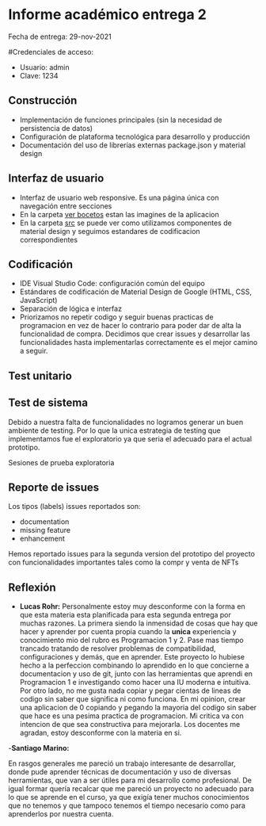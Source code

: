 # Informe académico entrega 2
Fecha de entrega: 29-nov-2021

#Credenciales de acceso:
- Usuario: admin
- Clave: 1234

## Construcción

- Implementación de funciones principales (sin la necesidad de persistencia de datos)
- Configuración de plataforma tecnológica para desarrollo y producción
- Documentación del uso de librerías externas package.json y material design

## Interfaz de usuario

- Interfaz de usuario web responsive. Es una página única con navegación entre secciones
- En la carpeta [ver bocetos](https://github.com/LucasRohr1/obligatorio_marino_rohr/tree/main/docs/bocetosiu) estan las imagines de la aplicacion
- En la carpeta [src](https://github.com/LucasRohr1/obligatorio_marino_rohr/tree/main/src) se puede ver como utilizamos componentes de material design y seguimos estandares de codificacion correspondientes

## Codificación

- IDE Visual Studio Code: configuración común del equipo
- Estándares de codificación de Material Design de Google (HTML, CSS, JavaScript)
- Separación de lógica e interfaz
- Priorizamos no repetir codigo y seguir buenas practicas de programacion en vez de hacer lo contrario para poder dar de alta la funcionalidad de compra. Decidimos que crear issues y desarrollar las funcionalidades hasta implementarlas correctamente es el mejor camino a seguir.

## Test unitario




## Test de sistema

Debido a nuestra falta de funcionalidades no logramos generar un buen ambiente de testing. Por lo que la unica estrategia de testing que implementamos fue el exploratorio ya que seria el adecuado para el actual prototipo.

Sesiones de prueba exploratoria

## Reporte de issues

Los tipos (labels) issues reportados son:
- documentation
- missing feature
- enhancement

Hemos reportado issues para la segunda version del prototipo del proyecto con funcionalidades importantes tales como la compr y venta de NFTs

## Reflexión

- **Lucas Rohr:** Personalmente estoy muy desconforme con la forma en que esta materia esta planificada para esta segunda entrega por muchas razones. La primera siendo la inmensidad de cosas que hay que hacer y aprender por cuenta propia cuando la **unica** experiencia y conocimiento mio del rubro es Programacion 1 y 2. Pase mas tiempo trancado tratando de resolver problemas de compatibilidad, configuraciones y demás, que en aprender. Este proyecto lo hubiese hecho a la perfeccion combinando lo aprendido en lo que concierne a documentacion y uso de git, junto con las herramientas que aprendi en Programacion 1 e investigando como hacer una IU moderna e intuitiva. Por otro lado, no me gusta nada copiar y pegar cientas de lineas de codigo sin saber que significa ni como funciona. En mi opinion, crear una aplicacion de 0 copiando y pegando la mayoria del codigo sin saber que hace es una pesima practica de programacion. Mi critica va con intencion de que sea constructiva para mejorarla. Los docentes me agradan, estoy desconforme con la materia en si.

-**Santiago Marino:**

 En rasgos generales me pareció un trabajo interesante de desarrollar, donde pude aprender técnicas de documentación y uso de diversas herramientas, que van a ser útiles para mi desarrollo como profesional. De igual formar quería recalcar que me pareció un proyecto no adecuado para lo que se aprende en el curso, ya que exigía tener muchos conocimientos que no tenemos y que tampoco tenemos el tiempo necesario como para aprenderlos por nuestra cuenta. 

